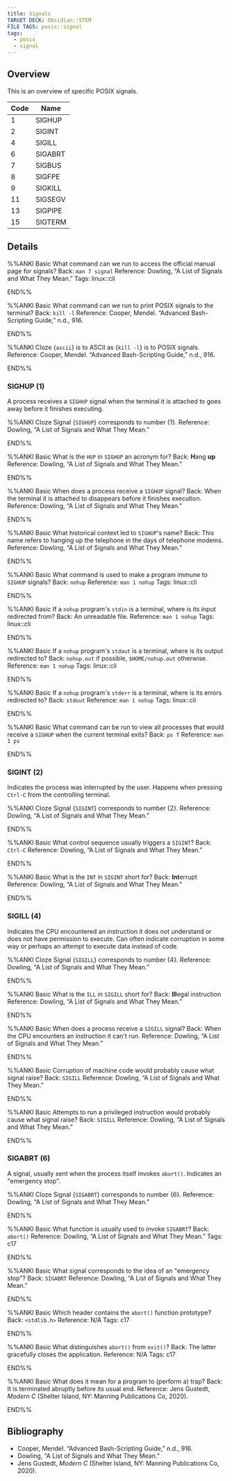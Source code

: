 ```yaml
---
title: Signals
TARGET DECK: Obsidian::STEM
FILE TAGS: posix::signal
tags:
  - posix
  - signal
---
```


## Overview

This is an overview of specific POSIX signals.

Code  | Name
----- | --------------
1     | SIGHUP
2     | SIGINT
4     | SIGILL
6     | SIGABRT
7     | SIGBUS
8     | SIGFPE
9     | SIGKILL
11    | SIGSEGV
13    | SIGPIPE
15    | SIGTERM

## Details

%%ANKI
Basic
What command can we run to access the official manual page for signals?
Back: `man 7 signal`
Reference: Dowling, “A List of Signals and What They Mean.”
Tags: linux::cli
<!--ID: 1706668253908-->
END%%

%%ANKI
Basic
What command can we run to print POSIX signals to the terminal?
Back: `kill -l`
Reference: Cooper, Mendel. “Advanced Bash-Scripting Guide,” n.d., 916.
<!--ID: 1708265979300-->
END%%

%%ANKI
Cloze
{`ascii`} is to ASCII as {`kill -l`} is to POSIX signals.
Reference: Cooper, Mendel. “Advanced Bash-Scripting Guide,” n.d., 916.
<!--ID: 1708265979304-->
END%%

### SIGHUP (1)

A process receives a `SIGHUP` signal when the terminal it is attached to goes away before it finishes executing.

%%ANKI
Cloze
Signal {`SIGHUP`} corresponds to number {1}.
Reference: Dowling, “A List of Signals and What They Mean.”
<!--ID: 1706668531417-->
END%%

%%ANKI
Basic
What is the `HUP` in `SIGHUP` an acronym for?
Back: **H**ang **up**
Reference: Dowling, “A List of Signals and What They Mean.”
<!--ID: 1706669687254-->
END%%

%%ANKI
Basic
When does a process receive a `SIGHUP` signal?
Back: When the terminal it is attached to disappears before it finishes execution.
Reference: Dowling, “A List of Signals and What They Mean.”
<!--ID: 1706669687261-->
END%%

%%ANKI
Basic
What historical context led to `SIGHUP`'s name?
Back: This name refers to hanging up the telephone in the days of telephone modems.
Reference: Dowling, “A List of Signals and What They Mean.”
<!--ID: 1706669687266-->
END%%

%%ANKI
Basic
What command is used to make a program immune to `SIGHUP` signals?
Back: `nohup`
Reference: `man 1 nohup`
Tags: linux::cli
<!--ID: 1706670390877-->
END%%

%%ANKI
Basic
If a `nohup` program's `stdin` is a terminal, where is its input redirected from?
Back: An unreadable file.
Reference: `man 1 nohup`
Tags: linux::cli
<!--ID: 1706670390904-->
END%%

%%ANKI
Basic
If a `nohup` program's `stdout` is a terminal, where is its output redirected to?
Back: `nohup.out` if possible, `$HOME/nohup.out` otherwise.
Reference: `man 1 nohup`
Tags: linux::cli
<!--ID: 1706670390909-->
END%%

%%ANKI
Basic
If a `nohup` program's `stderr` is a terminal, where is its errors redirected to?
Back: `stdout`
Reference: `man 1 nohup`
Tags: linux::cli
<!--ID: 1706670390913-->
END%%

%%ANKI
Basic
What command can be run to view all processes that would receive a `SIGHUP` when the current terminal exits?
Back: `ps T`
Reference: `man 1 ps`
<!--ID: 1706670390919-->
END%%

### SIGINT (2)

Indicates the process was interrupted by the user. Happens when pressing `Ctrl-C` from the controlling terminal.

%%ANKI
Cloze
Signal {`SIGINT`} corresponds to number {2}.
Reference: Dowling, “A List of Signals and What They Mean.”
<!--ID: 1706815743860-->
END%%

%%ANKI
Basic
What control sequence usually triggers a `SIGINT`?
Back: `Ctrl-C`
Reference: Dowling, “A List of Signals and What They Mean.”
<!--ID: 1706815743867-->
END%%

%%ANKI
Basic
What is the `INT` in `SIGINT` short for?
Back: **Int**errupt
Reference: Dowling, “A List of Signals and What They Mean.”
<!--ID: 1706815743870-->
END%%

### SIGILL (4)

Indicates the CPU encountered an instruction it does not understand or does not have permission to execute. Can often indicate corruption in some way or perhaps an attempt to execute data instead of code.

%%ANKI
Cloze
Signal {`SIGILL`} corresponds to number {4}.
Reference: Dowling, “A List of Signals and What They Mean.”
<!--ID: 1708812571645-->
END%%

%%ANKI
Basic
What is the `ILL` in `SIGILL` short for?
Back: **Ill**egal instruction
Reference: Dowling, “A List of Signals and What They Mean.”
<!--ID: 1708812571654-->
END%%

%%ANKI
Basic
When does a process receive a `SIGILL` signal?
Back: When the CPU encounters an instruction it can't run.
Reference: Dowling, “A List of Signals and What They Mean.”
<!--ID: 1708812571659-->
END%%

%%ANKI
Basic
Corruption of machine code would probably cause what signal raise?
Back: `SIGILL`
Reference: Dowling, “A List of Signals and What They Mean.”
<!--ID: 1708812571663-->
END%%

%%ANKI
Basic
Attempts to run a privileged instruction would probably cause what signal raise?
Back: `SIGILL`
Reference: Dowling, “A List of Signals and What They Mean.”
<!--ID: 1708812571668-->
END%%

### SIGABRT (6)

A signal, usually sent when the process itself invokes `abort()`. Indicates an "emergency stop".

%%ANKI
Cloze
Signal {`SIGABRT`} corresponds to number {6}.
Reference: Dowling, “A List of Signals and What They Mean.”
<!--ID: 1709131892335-->
END%%

%%ANKI
Basic
What function is usually used to invoke `SIGABRT`?
Back: `abort()`
Reference: Dowling, “A List of Signals and What They Mean.”
Tags: c17
<!--ID: 1709131892339-->
END%%

%%ANKI
Basic
What signal corresponds to the idea of an "emergency stop"?
Back: `SIGABRT`
Reference: Dowling, “A List of Signals and What They Mean.”
<!--ID: 1709131892342-->
END%%

%%ANKI
Basic
Which header contains the `abort()` function prototype?
Back: `<stdlib.h>`
Reference: N/A
Tags: c17
<!--ID: 1709131892345-->
END%%

%%ANKI
Basic
What distinguishes `abort()` from `exit()`?
Back: The latter gracefully closes the application.
Reference: N/A
Tags: c17
<!--ID: 1709131892349-->
END%%

%%ANKI
Basic
What does it mean for a program to (perform a) trap?
Back: It is terminated abruptly before its usual end.
Reference: Jens Gustedt, _Modern C_ (Shelter Island, NY: Manning Publications Co, 2020).
<!--ID: 1727433781278-->
END%%

## Bibliography

* Cooper, Mendel. “Advanced Bash-Scripting Guide,” n.d., 916.
* Dowling, “A List of Signals and What They Mean.”
* Jens Gustedt, _Modern C_ (Shelter Island, NY: Manning Publications Co, 2020).
